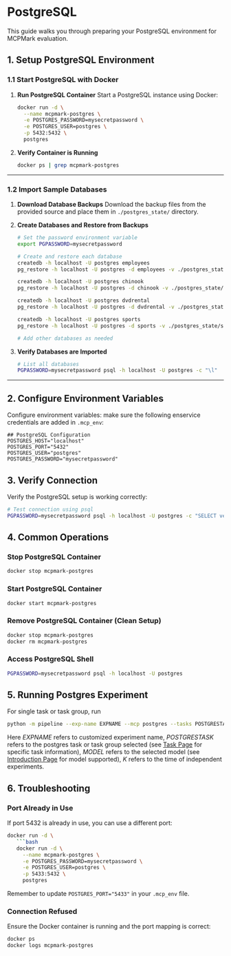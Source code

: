 # PostgreSQL

This guide walks you through preparing your PostgreSQL environment for MCPMark evaluation.

## 1. Setup PostgreSQL Environment

### 1.1 Start PostgreSQL with Docker

1. **Run PostgreSQL Container**
   Start a PostgreSQL instance using Docker:
   ```bash
   docker run -d \
     --name mcpmark-postgres \
     -e POSTGRES_PASSWORD=mysecretpassword \
     -e POSTGRES_USER=postgres \
     -p 5432:5432 \
     postgres
   ```

2. **Verify Container is Running**
   ```bash
   docker ps | grep mcpmark-postgres
   ```

---

### 1.2 Import Sample Databases

1. **Download Database Backups**
   Download the backup files from the provided source and place them in `./postgres_state/` directory.

2. **Create Databases and Restore from Backups**
   ```bash
   # Set the password environment variable
   export PGPASSWORD=mysecretpassword
   
   # Create and restore each database
   createdb -h localhost -U postgres employees
   pg_restore -h localhost -U postgres -d employees -v ./postgres_state/employees.backup
   
   createdb -h localhost -U postgres chinook
   pg_restore -h localhost -U postgres -d chinook -v ./postgres_state/chinook.backup
   
   createdb -h localhost -U postgres dvdrental
   pg_restore -h localhost -U postgres -d dvdrental -v ./postgres_state/dvdrental.backup
   
   createdb -h localhost -U postgres sports
   pg_restore -h localhost -U postgres -d sports -v ./postgres_state/sports.backup
   
   # Add other databases as needed
   ```

3. **Verify Databases are Imported**
   ```bash
   # List all databases
   PGPASSWORD=mysecretpassword psql -h localhost -U postgres -c "\l"
   ```

---

## 2. Configure Environment Variables

Configure environment variables: make sure the following enservice credentials are added in `.mcp_env`:
```env
## PostgreSQL Configuration
POSTGRES_HOST="localhost"
POSTGRES_PORT="5432"
POSTGRES_USER="postgres"
POSTGRES_PASSWORD="mysecretpassword"
```


## 3. Verify Connection

Verify the PostgreSQL setup is working correctly:

```bash
# Test connection using psql
PGPASSWORD=mysecretpassword psql -h localhost -U postgres -c "SELECT version();"
```


## 4. Common Operations

### Stop PostgreSQL Container
```bash
docker stop mcpmark-postgres
```

### Start PostgreSQL Container
```bash
docker start mcpmark-postgres
```

### Remove PostgreSQL Container (Clean Setup)
```bash
docker stop mcpmark-postgres
docker rm mcpmark-postgres
```

### Access PostgreSQL Shell
```bash
PGPASSWORD=mysecretpassword psql -h localhost -U postgres
```

## 5. Running Postgres Experiment

For single task or task group, run 
```bash
python -m pipeline --exp-name EXPNAME --mcp postgres --tasks POSTGRESTASK --models MODEL
```
Here *EXPNAME* refers to customized experiment name, *POSTGRESTASK* refers to the postgres task or task group selected (see [Task Page](../datasets/task.md) for specific task information), *MODEL* refers to the selected model (see [Introduction Page](../introduction.md) for model supported), *K* refers to the time of independent experiments.


## 6. Troubleshooting

### Port Already in Use
If port 5432 is already in use, you can use a different port:
```bash
docker run -d \
   ```bash
   docker run -d \
     --name mcpmark-postgres \
     -e POSTGRES_PASSWORD=mysecretpassword \
     -e POSTGRES_USER=postgres \
     -p 5433:5432 \
     postgres
   ```
Remember to update `POSTGRES_PORT="5433"` in your `.mcp_env` file.

### Connection Refused
Ensure the Docker container is running and the port mapping is correct:
```bash
docker ps
docker logs mcpmark-postgres
```